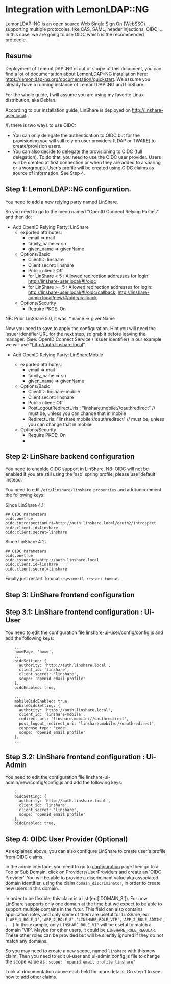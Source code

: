 # Integration with LemonLDAP::NG

LemonLDAP::NG is an open source Web Single Sign On (WebSSO) supporting multiple
protocoles, like CAS, SAML, header injections, OIDC, ... In this case, we are
going to use OIDC which is the recommended protocole.


## Resume


Deployment of LemonLDAP::NG is out of scope of this document, you can find a
lot of documentation about LemonLDAP::NG installation here: https://lemonldap-ng.org/documentation/quickstart.
We assume you already have a running instance of LemonLDAP::NG and LinShare.

For the whole guide, I will assume you are using my favorite Linux distribution, aka Debian.

According to our installation guide, LinShare is deployed on http://linshare-user.local.


/!\ there is two ways to use OIDC:
  * You can only delegate the authentication to OIDC but for the provisioning
    you will still rely on user providers (LDAP or TWAKE) to create/provision
    users.
  * You can also decide to delegate the provisioning to OIDC (full delegation).
    To do that, you need to use the OIDC user provider. Users will be created at
    first connection or when they are added to a sharing or a worgroups. User's
    profile will be created using OIDC claims as source of information. See Step 4.


## Step 1: LemonLDAP::NG configuration.

You need to add a new relying party named LinShare.

So you need to go to the menu named "OpenID Connect Relying Parties" and then
do:
* Add OpenID Relying Party: LinShare
  * exported attributes:
    * email => mail
    * family_name => sn
    * given_name => givenName
  * Options/Basic
    * ClientID: linshare
    * Client secret: linshare
    * Public client: Off
    * for LinShare < 5 : Allowed redirection addresses for login: http://linshare-user.local/#!/oidc
    * for LinShare >= 5 : Allowed redirection addresses for login: http://linshare-user.local/#!/oidc/callback, http://linshare-admin.local/new/#/oidc/callback
  * Options/Security
    * Require PKCE: On

NB: Prior LinShare 5.0, it was:
    * name => givenName

Now you need to save to apply the configuration. 
Hint you will need the Issuer identifier URL for the next step, so grab it
before leaving the manager. (See: OpenID Connect Service / Issuer identifier)
In our example we will use "http://auth.linshare.local".

* Add OpenID Relying Party: LinShareMobile
	* exported attributes:
		 * email => mail
 		* family_name => sn
 		* given_name => givenName
	* Options/Basic
		 * ClientID: linshare-mobile
		 * Client secret: linshare
		 * Public client: Off
		 * PostLogoutRedirectUris : "linshare.mobile://oauthredirect" // must be, unless you can change that in mobile
		 * RedirectUris: "linshare.mobile://oauthredirect"  // must be, unless you can change that in mobile

	- Options/Security
		 * Require PKCE: On
		 * 
## Step 2: LinShare backend configuration

You need to enablde OIDC support in LinShare.
NB: OIDC will not be enabled if you are still using the 'sso' spring profile,
please use 'default' instead.


You need to edit `/etc/linshare/linshare.properties` and add/uncomment the following keys:

Since LinShare 4.1:
```
## OIDC Parameters
oidc.on=true
oidc.introspectionUri=http://auth.linshare.local/oauth2/introspect
oidc.client.id=linshare
oidc.client.secret=linshare
```

Since LinShare 4.2:
```
## OIDC Parameters
oidc.on=true
oidc.issuerUri=http://auth.linshare.local
oidc.client.id=linshare
oidc.client.secret=linshare
```

Finally just restart Tomcat : `systemctl restart tomcat`.


## Step 3: LinShare frontend configuration

## Step 3.1: LinShare frontend configuration : Ui-User

You need to edit the configuration file linshare-ui-user/config/config.js
and add the following keys:

```
    ...
    homePage: 'home',
    ...
    oidcSetting: {
      authority: 'http://auth.linshare.local',
      client_id: 'linshare',
      client_secret: 'linshare',
      scope: 'openid email profile'
    },
    oidcEnabled: true,

```

```
    ...
    mobileOidcEnabled: true,
    mobileOidcSetting: {
      authority: 'https://auth.linshare.local',
      client_id: 'linshare-mobile',
      redirect_url: 'linshare.mobile://oauthredirect',
      post_logout_redirect_uri: 'linshare.mobile://oauthredirect',
      response_type: 'code',
      scope: 'openid email profile'
    },
    ...
```

## Step 3.2: LinShare frontend configuration : Ui-Admin

You need to edit the configuration file linshare-ui-admin/new/config/config.js
and add the following keys:

```
    ...
    oidcSetting: {
      authority: 'http://auth.linshare.local',
      client_id: 'linshare',
      client_secret: 'linshare',
      scope: 'openid email profile'
    },
    oidcEnabled: true,

```

## Step 4: OIDC User Provider (Optional)

As explained above, you can also configure LinShare to create user's profile
from OIDC claims.

In the admin interface, you need to go to [configuration](https://admin.linshare-5-0-on-commit.integration-linshare.org/new/#/configuration)
page then go to a Top or Sub Domain, click on Providers/UserProviders and create
an 'OIDC Provider'. You will be able to provide a discriminant value aka associated
domain identifier, using the claim `domain_discriminator`, in order to create new users in this domain.

In order to be flexible, this claim is a list (ex ['DOMAIN_8']). For now
LinShare supports only one domain at the time but we expect to be able to
support multiple domains in the futur. This field can also contains application roles, and
only some of them are useful for LinShare, ex: `['APP_1_ROLE_1','APP_2_ROLE_8','LINSHARE_ROLE_VIP','APP_2_ROLE_ADMIN', ...]`
In this example, only `LINSHARE_ROLE_VIP` will be useful to match a domain 'VIP'.
Maybe for other users, it could be `LINSHARE_ROLE_REGULAR`. These other roles can
be provided but will be silently ignored if they do not match any domains.

So you may need to create a new scope, named `linshare` with this new claim.
Then you need to edit ui-user and ui-admin config.js file to change the scope
value as : `scope: 'openid email profile linshare'`


Look at documentation above each field for more details. Go step 1 to see how to
add other claims.

